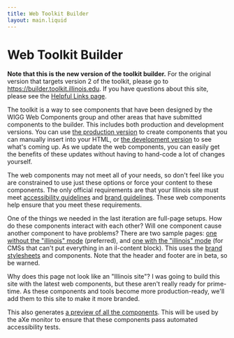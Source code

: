 ```yaml
---
title: Web Toolkit Builder
layout: main.liquid
---
```

# Web Toolkit Builder

**Note that this is the new version of the toolkit builder.** For the original version that targets version 2 of the toolkit, please go to https://builder.toolkit.illinois.edu. If you have questions about this site, please see the [Helpful Links page](/links/index.html).

The toolkit is a way to see components that have been designed by the WIGG Web Components group and other areas that have submitted components to the builder. This includes both production and development versions. You can use [the production version](/production_components/index.html) to create components that you can manually insert into your HTML, or [the development version](/development_components/index.html) to see what's coming up. As we update the web components, you can easily get the benefits of these updates without having to hand-code a lot of changes yourself. 

The web components may not meet all of your needs, so don't feel like you are constrained to use just these options or force your content to these components. The only official requirements are that your Illinois site must meet [accessibility guidelines](https://itaccessibility.illinois.edu/) and [brand guidelines](https://brand.illinois.edu/). These web components help ensure that you meet these requirements. 

One of the things we needed in the last iteration are full-page setups. How do these components interact with each other? Will one component cause another component to have problems? There are two sample pages: <a href="/sample_page/index.html">one without the "illinois" mode</a> (preferred), and <a href="/sample_page_mode/index.html">one with the "illinois" mode</a> (for CMSs that can't put everything in an il-content block). This uses the <a href="https://cdn.brand.illinois.edu/">brand stylesheets</a> and components. Note that the header and footer are in beta, so be warned. 

Why does this page not look like an "Illinois site"? I was going to build this site with the latest web components, but these aren't really ready for prime-time. As these components and tools become more production-ready, we'll add them to this site to make it more branded. 

This also generates <a href="/preview/index.html">a preview of all the components</a>. This will be used by the aXe monitor to ensure that these components pass automated accessibility tests. 
